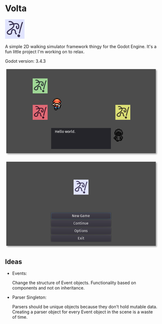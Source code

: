 # Volta

![icon](icon.png)

A simple 2D walking simulator framework thingy for the Godot Engine.
It's a fun little project I'm working on to relax.

Godot version: 3.4.3

![pic1](https://raw.githubusercontent.com/AlexandrosKap/volta-pictures/main/pic1.png)

![pic2](https://raw.githubusercontent.com/AlexandrosKap/volta-pictures/main/pic2.png)

## Ideas

* Events:

  Change the structure of Event objects.
  Functionality based on components and not on inheritance.

* Parser Singleton:

  Parsers should be unique objects because they don't hold mutable data.
  Creating a parser object for every Event object in the scene is a waste of time.
